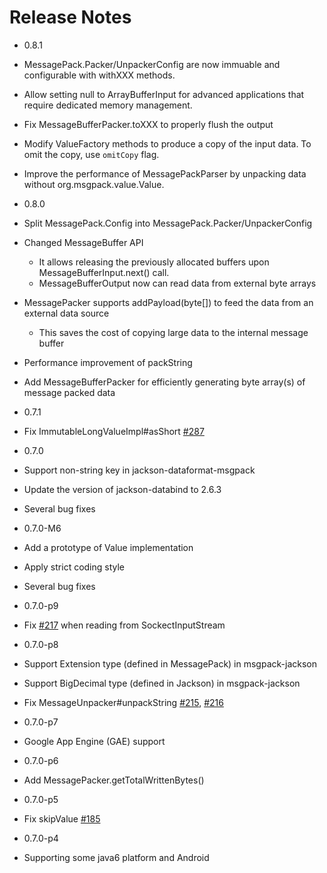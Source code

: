 # Release Notes

* 0.8.1
 * MessagePack.Packer/UnpackerConfig are now immuable and configurable with withXXX methods.
 * Allow setting null to ArrayBufferInput for advanced applications that require dedicated memory management.
 * Fix MessageBufferPacker.toXXX to properly flush the output
 * Modify ValueFactory methods to produce a copy of the input data. To omit the copy, use `omitCopy` flag.
 * Improve the performance of MessagePackParser by unpacking data without org.msgpack.value.Value.

* 0.8.0
 * Split MessagePack.Config into MessagePack.Packer/UnpackerConfig 
 * Changed MessageBuffer API 
    * It allows releasing the previously allocated buffers upon MessageBufferInput.next() call.
    * MessageBufferOutput now can read data from external byte arrays
 * MessagePacker supports addPayload(byte[]) to feed the data from an external data source 
   * This saves the cost of copying large data to the internal message buffer
 * Performance improvement of packString
 * Add MessageBufferPacker for efficiently generating byte array(s) of message packed data

* 0.7.1
 * Fix ImmutableLongValueImpl#asShort [#287](https://github.com/msgpack/msgpack-java/pull/287)

* 0.7.0
 * Support non-string key in jackson-dataformat-msgpack
 * Update the version of jackson-databind to 2.6.3
 * Several bug fixes

* 0.7.0-M6
 * Add a prototype of Value implementation
 * Apply strict coding style
 * Several bug fixes

* 0.7.0-p9
 * Fix [#217](https://github.com/msgpack/msgpack-java/issues/217) when reading from SockectInputStream 

* 0.7.0-p8
 * Support Extension type (defined in MessagePack) in msgpack-jackson
 * Support BigDecimal type (defined in Jackson) in msgpack-jackson
 * Fix MessageUnpacker#unpackString [#215](https://github.com/msgpack/msgpack-java/pull/215), [#216](https://github.com/msgpack/msgpack-java/pull/216)

* 0.7.0-p7
 * Google App Engine (GAE) support

* 0.7.0-p6
 * Add MessagePacker.getTotalWrittenBytes()

* 0.7.0-p5
 * Fix skipValue [#185](https://github.com/msgpack/msgpack-java/pull/185)

* 0.7.0-p4
 * Supporting some java6 platform and Android

